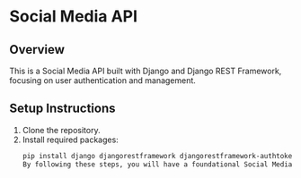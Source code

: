 # Social Media API

## Overview

This is a Social Media API built with Django and Django REST Framework, focusing on user authentication and management.

## Setup Instructions

1. Clone the repository.
2. Install required packages:
   ```bash
   pip install django djangorestframework djangorestframework-authtoken
   By following these steps, you will have a foundational Social Media API with user authentication set up. If you need further assistance or modifications, feel free to ask!